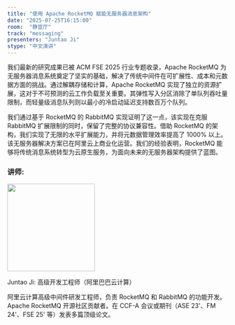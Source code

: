 ```yaml
---
title: "使用 Apache RocketMQ 赋能无服务器消息架构"
date: "2025-07-25T16:15:00"
room:  "静宜厅"
track: "messaging"
presenters: "Juntao Ji"
stype: "中文演讲"
---
```


我们最新的研究成果已被 ACM FSE 2025 行业专题收录，Apache RocketMQ 为无服务器消息系统奠定了坚实的基础，解决了传统中间件在可扩展性、成本和元数据方面的挑战。通过解耦存储和计算，Apache RocketMQ 实现了独立的资源扩展，这对于不可预测的云工作负载至关重要。其弹性写入分区消除了单队列吞吐量限制，而轻量级消息队列则以最小的冷启动延迟支持数百万个队列。

我们通过基于 RocketMQ 的 RabbitMQ 实现证明了这一点，该实现在克服 RabbitMQ 扩展限制的同时，保留了完整的协议兼容性。借助 RocketMQ 的架构，我们实现了无限的水平扩展能力，并将元数据管理效率提高了 1000% 以上。该无服务器解决方案已在阿里云上商业化运营。我们的经验表明，RocketMQ 能够将传统消息系统转型为云原生服务，为面向未来的无服务器架构提供了蓝图。

### 讲师:

<img src="https://sessionize.com/image/dd3d-400o400o1-JenBFKL54ncn91nqVyA8nE.jpg" width="200" /><br/>

Juntao Ji: 高级开发工程师（阿里巴巴云计算）

阿里云计算高级中间件研发工程师，负责 RocketMQ 和 RabbitMQ 的功能开发。Apache RocketMQ 开源社区贡献者。在 CCF-A 会议或期刊（ASE 23'、FM 24'、FSE 25' 等）发表多篇顶级论文。